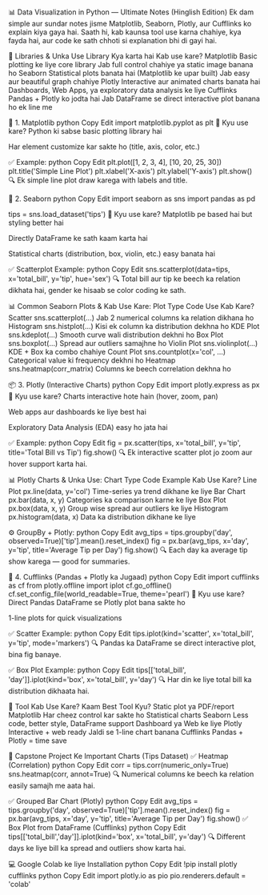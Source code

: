 📊 Data Visualization in Python — Ultimate Notes (Hinglish Edition)
Ek dam simple aur sundar notes jisme Matplotlib, Seaborn, Plotly, aur Cufflinks ko explain kiya gaya hai. Saath hi, kab kaunsa tool use karna chahiye, kya fayda hai, aur code ke sath chhoti si explanation bhi di gayi hai.

🧰 Libraries & Unka Use
Library	Kya karta hai	Kab use kare?
Matplotlib	Basic plotting ke liye core library	Jab full control chahiye ya static image banana ho
Seaborn	Statistical plots banata hai (Matplotlib ke upar built)	Jab easy aur beautiful graph chahiye
Plotly	Interactive aur animated charts banata hai	Dashboards, Web Apps, ya exploratory data analysis ke liye
Cufflinks	Pandas + Plotly ko jodta hai	Jab DataFrame se direct interactive plot banana ho ek line me

🐍 1. Matplotlib
python
Copy
Edit
import matplotlib.pyplot as plt
🎯 Kyu use kare?
Python ki sabse basic plotting library hai

Har element customize kar sakte ho (title, axis, color, etc.)

✅ Example:
python
Copy
Edit
plt.plot([1, 2, 3, 4], [10, 20, 25, 30])
plt.title('Simple Line Plot')
plt.xlabel('X-axis')
plt.ylabel('Y-axis')
plt.show()
🔍 Ek simple line plot draw karega with labels and title.

🐬 2. Seaborn
python
Copy
Edit
import seaborn as sns
import pandas as pd

tips = sns.load_dataset('tips')
🎯 Kyu use kare?
Matplotlib pe based hai but styling better hai

Directly DataFrame ke sath kaam karta hai

Statistical charts (distribution, box, violin, etc.) easy banata hai

✅ Scatterplot Example:
python
Copy
Edit
sns.scatterplot(data=tips, x='total_bill', y='tip', hue='sex')
🔍 Total bill aur tip ke beech ka relation dikhata hai, gender ke hisaab se color coding ke sath.

📊 Common Seaborn Plots & Kab Use Kare:
Plot Type	Code	Use Kab Kare?
Scatter	sns.scatterplot(...)	Jab 2 numerical columns ka relation dikhana ho
Histogram	sns.histplot(...)	Kisi ek column ka distribution dekhna ho
KDE Plot	sns.kdeplot(...)	Smooth curve wali distribution dekhni ho
Box Plot	sns.boxplot(...)	Spread aur outliers samajhne ho
Violin Plot	sns.violinplot(...)	KDE + Box ka combo chahiye
Count Plot	sns.countplot(x='col', ...)	Categorical value ki frequency dekhni ho
Heatmap	sns.heatmap(corr_matrix)	Columns ke beech correlation dekhna ho

📦 3. Plotly (Interactive Charts)
python
Copy
Edit
import plotly.express as px
🎯 Kyu use kare?
Charts interactive hote hain (hover, zoom, pan)

Web apps aur dashboards ke liye best hai

Exploratory Data Analysis (EDA) easy ho jata hai

✅ Example:
python
Copy
Edit
fig = px.scatter(tips, x='total_bill', y='tip', title='Total Bill vs Tip')
fig.show()
🔍 Ek interactive scatter plot jo zoom aur hover support karta hai.

📊 Plotly Charts & Unka Use:
Chart Type	Code Example	Kab Use Kare?
Line Plot	px.line(data, y='col')	Time-series ya trend dikhane ke liye
Bar Chart	px.bar(data, x, y)	Categories ka comparison karne ke liye
Box Plot	px.box(data, x, y)	Group wise spread aur outliers ke liye
Histogram	px.histogram(data, x)	Data ka distribution dikhane ke liye

⚙️ GroupBy + Plotly:
python
Copy
Edit
avg_tips = tips.groupby('day', observed=True)['tip'].mean().reset_index()
fig = px.bar(avg_tips, x='day', y='tip', title='Average Tip per Day')
fig.show()
🔍 Each day ka average tip show karega — good for summaries.

🔗 4. Cufflinks (Pandas + Plotly ka Jugaad)
python
Copy
Edit
import cufflinks as cf
from plotly.offline import iplot
cf.go_offline()
cf.set_config_file(world_readable=True, theme='pearl')
🎯 Kyu use kare?
Direct Pandas DataFrame se Plotly plot bana sakte ho

1-line plots for quick visualizations

✅ Scatter Example:
python
Copy
Edit
tips.iplot(kind='scatter', x='total_bill', y='tip', mode='markers')
🔍 Pandas ka DataFrame se direct interactive plot, bina fig banaye.

✅ Box Plot Example:
python
Copy
Edit
tips[['total_bill', 'day']].iplot(kind='box', x='total_bill', y='day')
🔍 Har din ke liye total bill ka distribution dikhaata hai.

🧠 Tool Kab Use Kare?
Kaam	Best Tool	Kyu?
Static plot ya PDF/report	Matplotlib	Har cheez control kar sakte ho
Statistical charts	Seaborn	Less code, better style, DataFrame support
Dashboard ya Web ke liye	Plotly	Interactive + web ready
Jaldi se 1-line chart banana	Cufflinks	Pandas + Plotly = time save

🏁 Capstone Project Ke Important Charts (Tips Dataset)
✅ Heatmap (Correlation)
python
Copy
Edit
corr = tips.corr(numeric_only=True)
sns.heatmap(corr, annot=True)
🔍 Numerical columns ke beech ka relation easily samajh me aata hai.

✅ Grouped Bar Chart (Plotly)
python
Copy
Edit
avg_tips = tips.groupby('day', observed=True)['tip'].mean().reset_index()
fig = px.bar(avg_tips, x='day', y='tip', title='Average Tip per Day')
fig.show()
✅ Box Plot from DataFrame (Cufflinks)
python
Copy
Edit
tips[['total_bill','day']].iplot(kind='box', x='total_bill', y='day')
🔍 Different days ke liye bill ka spread and outliers show karta hai.

💻 Google Colab ke liye Installation
python
Copy
Edit
!pip install plotly cufflinks
python
Copy
Edit
import plotly.io as pio
pio.renderers.default = 'colab'
